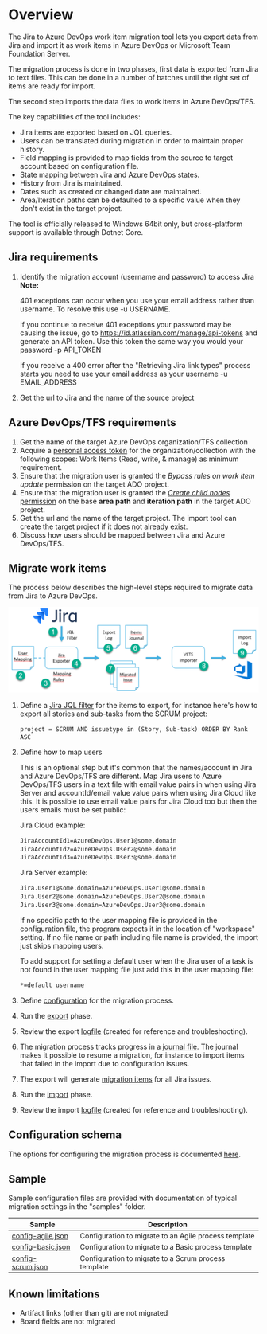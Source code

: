 # Overview

The Jira to Azure DevOps work item migration tool lets you export data from Jira and import it as work items in Azure DevOps or Microsoft Team Foundation Server.

The migration process is done in two phases, first data is exported from Jira to text files. This can be done in a number of batches until the right set of items are ready for import.

The second step imports the data files to work items in Azure DevOps/TFS.

The key capabilities of the tool includes:

- Jira items are exported based on JQL queries.
- Users can be translated during migration in order to maintain proper history.
- Field mapping is provided to map fields from the source to target account based on configuration file.
- State mapping between Jira and Azure DevOps states.
- History from Jira is maintained.
- Dates such as created or changed date are maintained.
- Area/Iteration paths can be defaulted to a specific value when they don't exist in the target project.

The tool is officially released to Windows 64bit only, but cross-platform support is available through Dotnet Core.

## Jira requirements

1. Identify the migration account (username and password) to access Jira
   **Note:**

   401 exceptions can occur when you use your email address rather than username. To resolve this use -u USERNAME.

   If you continue to receive 401 exceptions your password may be causing the issue, go to <https://id.atlassian.com/manage/api-tokens> and generate an API token. Use this token the same way you would your password -p API_TOKEN

   If you receive a 400 error after the "Retrieving Jira link types" process starts you need to use your email address as your username -u EMAIL_ADDRESS

2. Get the url to Jira and the name of the source project

## Azure DevOps/TFS requirements

1. Get the name of the target Azure DevOps organization/TFS collection
2. Acquire a [personal access token](https://docs.microsoft.com/en-us/azure/devops/organizations/accounts/use-personal-access-tokens-to-authenticate) for the organization/collection with the following scopes: Work Items (Read, write, & manage) as minimum requirement.
3. Ensure that the migration user is granted the *Bypass rules on work item update* permission on the target ADO project.
4. Ensure that the migration user is granted the [*Create child nodes* permission](https://learn.microsoft.com/en-us/azure/devops/organizations/security/set-permissions-access-work-tracking?view=azure-devops) on the base **area path** and **iteration path** in the target ADO project.
5. Get the url and the name of the target project. The import tool can create the target project if it does not already exist.
6. Discuss how users should be mapped between Jira and Azure DevOps/TFS.

## Migrate work items

The process below describes the high-level steps required to migrate data from Jira to Azure DevOps.

![migration-process](migration-process.png)

1. Define a [Jira JQL filter](https://confluence.atlassian.com/jirasoftwarecloud/advanced-searching-764478330.html#Advancedsearching-ConstructingJQLqueries) for the items to export, for instance here's how to export all stories and sub-tasks from the SCRUM project:

    ```jql
    project = SCRUM AND issuetype in (Story, Sub-task) ORDER BY Rank ASC
    ```

2. Define how to map users
  
    This is an optional step but it's common that the names/account in Jira and Azure DevOps/TFS are different. Map Jira users to Azure DevOps/TFS users in a text file with email value pairs in when using Jira Server and accountId/email value value pairs when using Jira Cloud like this.
    It is possible to use email value pairs for Jira Cloud too but then the users emails must be set public:

      Jira Cloud example:

      ```txt
      JiraAccountId1=AzureDevOps.User1@some.domain
      JiraAccountId2=AzureDevOps.User2@some.domain
      JiraAccountId3=AzureDevOps.User3@some.domain
      ```

      Jira Server example:

      ```txt
      Jira.User1@some.domain=AzureDevOps.User1@some.domain
      Jira.User2@some.domain=AzureDevOps.User2@some.domain
      Jira.User3@some.domain=AzureDevOps.User3@some.domain
      ```

    If no specific path to the user mapping file is provided in the configuration file, the program expects it in the location of "workspace" setting. If no file name or path including file name is provided, the import just skips mapping users.

    To add support for setting a default user when the Jira user of a task is not found in the user mapping file just add this in the user mapping file:

      ```txt
      *=default username
      ```

3. Define [configuration](config.md) for the migration process.

4. Run the [export](jira-export.md) phase.

5. Review the export [logfile](logfile.md) (created for reference and troubleshooting).

6. The migration process tracks progress in a [journal file](journalfile.md). The journal makes it possible to resume a migration, for instance to import items that failed in the import due to configuration issues.

7. The export will generate [migration items](migration-item.md) for all Jira issues.

8. Run the [import](wi-import.md) phase.

9. Review the import [logfile](logfile.md) (created for reference and troubleshooting).

## Configuration schema

The options for configuring the migration process is documented [here](config.md).

## Sample

Sample configuration files are provided with documentation of typical migration settings in the "samples" folder.

|Sample|Description|
|---|---|
|[config-agile.json](Samples/config-agile.json)|Configuration to migrate to an Agile process template|
|[config-basic.json](Samples/config-basic.json)|Configuration to migrate to a Basic process template|
|[config-scrum.json](Samples/config-scrum.json)|Configuration to migrate to a Scrum process template|

## Known limitations

- Artifact links (other than git) are not migrated
- Board fields are not migrated
